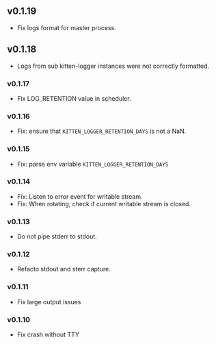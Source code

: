 ## v0.1.19
  - Fix logs format for master process.

## v0.1.18
  - Logs from sub kitten-logger instances were not correctly formatted.

### v0.1.17
 - Fix LOG_RETENTION value in scheduler.

### v0.1.16
  - Fix: ensure that `KITTEN_LOGGER_RETENTION_DAYS` is not a NaN.

### v0.1.15
  - Fix: parse env variable `KITTEN_LOGGER_RETENTION_DAYS`

### v0.1.14
  - Fix: Listen to error event for writable stream.
  - Fix: When rotating, check if current writable stream is closed.

### v0.1.13
  - Do not pipe stderr to stdout.

### v0.1.12
  - Refacto stdout and sterr capture.

### v0.1.11
  - Fix large output issues

### v0.1.10
  - Fix crash without TTY
